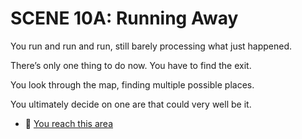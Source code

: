 # SCENE 10A: Running Away

You run and run and run, still barely processing what just happened. 

There’s only one thing to do now. You have to find the exit. 

You look through the map, finding multiple possible places. 

You ultimately decide on one are that could very well be it.



- 👟 [You reach this area](./scene11a.md)
